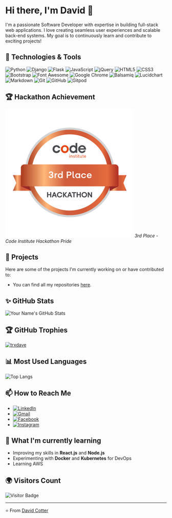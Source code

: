 # Hi there, I'm David 👋

I'm a passionate Software Developer with expertise in building full-stack web applications. I love creating seamless user experiences and scalable back-end systems. My goal is to continuously learn and contribute to exciting projects!

## 🔧 Technologies & Tools

![Python](https://img.shields.io/badge/Python-3776AB?style=for-the-badge&logo=python&logoColor=white)
![Django](https://img.shields.io/badge/Django-092E20?style=for-the-badge&logo=django&logoColor=white)
![Flask](https://img.shields.io/badge/Flask-000000?style=for-the-badge&logo=flask&logoColor=white)
![JavaScript](https://img.shields.io/badge/JavaScript-F7DF1E?style=for-the-badge&logo=javascript&logoColor=black)
![jQuery](https://img.shields.io/badge/jQuery-0769AD?style=for-the-badge&logo=jquery&logoColor=white)
![HTML5](https://img.shields.io/badge/HTML5-E34F26?style=for-the-badge&logo=html5&logoColor=white)
![CSS3](https://img.shields.io/badge/CSS3-1572B6?style=for-the-badge&logo=css3&logoColor=white)
![Bootstrap](https://img.shields.io/badge/Bootstrap-563D7C?style=for-the-badge&logo=bootstrap&logoColor=white)
![Font Awesome](https://img.shields.io/badge/Font%20Awesome-339AF0?style=for-the-badge&logo=font-awesome&logoColor=white)
![Google Chrome](https://img.shields.io/badge/Google%20Chrome-4285F4?style=for-the-badge&logo=google-chrome&logoColor=white)
![Balsamiq](https://img.shields.io/badge/Balsamiq-800000?style=for-the-badge&logo=balsamiq&logoColor=white)
![Lucidchart](https://img.shields.io/badge/Lucidchart-F36?style=for-the-badge&logo=lucidchart&logoColor=white)
![Markdown](https://img.shields.io/badge/Markdown-000000?style=for-the-badge&logo=markdown&logoColor=white)
![Git](https://img.shields.io/badge/Git-F05032?style=for-the-badge&logo=git&logoColor=white)
![GitHub](https://img.shields.io/badge/GitHub-181717?style=for-the-badge&logo=github&logoColor=white)
![Gitpod](https://img.shields.io/badge/Gitpod-1AA6E4?style=for-the-badge&logo=gitpod&logoColor=white)

## 🏆 Hackathon Achievement

![Hackathon 3rd Place](./image.png)
*3rd Place - Code Institute Hackathon Pride*

## 🚀 Projects

Here are some of the projects I'm currently working on or have contributed to:

- You can find all my repositories [here](https://github.com/trxdave).

## ✨ GitHub Stats

![Your Name's GitHub Stats](https://github-readme-stats.vercel.app/api?username=trxdave&show_icons=true&theme=radical)

## 🏆 GitHub Trophies

<a href="https://github.com/ryo-ma/github-profile-trophy"><img src="https://github-profile-trophy.vercel.app/?username=trxdave" alt="trxdave" /></a>

## 📊 Most Used Languages

![Top Langs](https://github-readme-stats.vercel.app/api/top-langs/?username=trxdave&layout=compact)

## 📫 How to Reach Me

- [![LinkedIn](https://img.shields.io/badge/LinkedIn-0077B5?style=for-the-badge&logo=linkedin&logoColor=white)](www.linkedin.com/in/david-cotter-junior-software-developer)
- [![Gmail](https://img.shields.io/badge/Gmail-D14836?style=for-the-badge&logo=gmail&logoColor=white)](mailto:davidcotter071@gmail.com)
- [![Facebook](https://img.shields.io/badge/Facebook-%231877F2.svg?style=for-the-badge&logo=facebook&logoColor=white)](https://facebook.com/TRXDAVE)
- [![Instagram](https://img.shields.io/badge/Instagram-E4405F?style=for-the-badge&logo=instagram&logoColor=white)](https://instagram.com/david_cotter80/)

## 🌱 What I'm currently learning

- Improving my skills in **React.js** and **Node.js**
- Experimenting with **Docker** and **Kubernetes** for DevOps
- Learning AWS

## 🌍 Visitors Count

![Visitor Badge](https://visitor-badge.laobi.icu/badge?page_id=trxdave.trxdave)

---


⭐️ From [David Cotter](https://github.com/trxdave)

